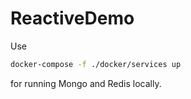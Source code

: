 # ReactiveDemo
Use 
```bash
docker-compose -f ./docker/services up
```
for running Mongo and Redis locally.
